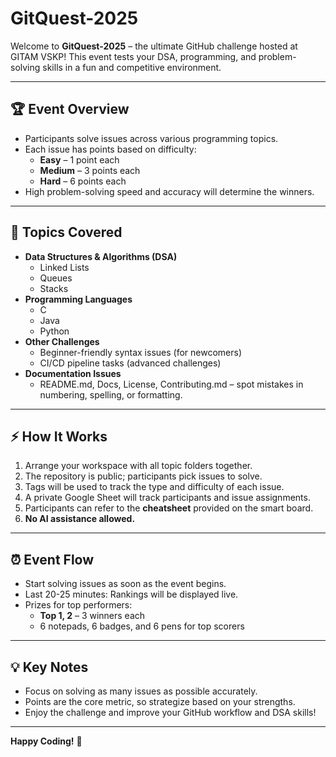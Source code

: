 # GitQuest-2025

Welcome to **GitQuest-2025** – the ultimate GitHub challenge hosted at GITAM VSKP! This event tests your DSA, programming, and problem-solving skills in a fun and competitive environment.  

---

## 🏆 Event Overview

- Participants solve issues across various programming topics.
- Each issue has points based on difficulty:
  - **Easy** – 1 point each  
  - **Medium** – 3 points each  
  - **Hard** – 6 points each
- High problem-solving speed and accuracy will determine the winners.

---

## 📝 Topics Covered

- **Data Structures & Algorithms (DSA)**  
  - Linked Lists  
  - Queues  
  - Stacks  
- **Programming Languages**  
  - C  
  - Java  
  - Python  
- **Other Challenges**  
  - Beginner-friendly syntax issues (for newcomers)  
  - CI/CD pipeline tasks (advanced challenges)  
- **Documentation Issues**  
  - README.md, Docs, License, Contributing.md – spot mistakes in numbering, spelling, or formatting.

---

## ⚡ How It Works

1. Arrange your workspace with all topic folders together.
2. The repository is public; participants pick issues to solve.
3. Tags will be used to track the type and difficulty of each issue.
4. A private Google Sheet will track participants and issue assignments.
5. Participants can refer to the **cheatsheet** provided on the smart board.
6. **No AI assistance allowed.**  

---

## ⏰ Event Flow

- Start solving issues as soon as the event begins.
- Last 20-25 minutes: Rankings will be displayed live.
- Prizes for top performers:
  - **Top 1, 2** – 3 winners each  
  - 6 notepads, 6 badges, and 6 pens for top scorers  

---

## 💡 Key Notes

- Focus on solving as many issues as possible accurately.
- Points are the core metric, so strategize based on your strengths.
- Enjoy the challenge and improve your GitHub workflow and DSA skills!  

---

**Happy Coding!** 🎉

